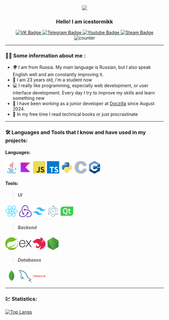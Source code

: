 <div id='header' align='center'>
  <img src='https://user-images.githubusercontent.com/74038190/212750672-2f3f2b50-c84f-4ed8-a60a-849ae69ff9df.gif' width="600"/>
  <h3>Hello! I am icestormikk</h3>
  <div id="badges">
    <a href="https://vk.com/w41k3r17687">
      <img src="https://img.shields.io/badge/Vk-blue?style=for-the-badge&logo=vk&logoColor=white" alt="VK Badge"/>
    </a>
    <a href="https://t.me/icestormikk">
      <img src="https://img.shields.io/badge/telegram-blue?style=for-the-badge&logo=telegram&logoColor=white" alt="Telegram Badge"/>
    </a>
    <a href="https://www.youtube.com/channel/UCarrg-SMxX7R9i8WinTQDBA">
      <img src="https://img.shields.io/badge/YouTube-red?style=for-the-badge&logo=youtube&logoColor=white" alt="Youtube Badge"/>
    </a>
    <a href="https://steamcommunity.com/profiles/76561198185418769/">
      <img src="https://img.shields.io/badge/steam-gray?style=for-the-badge&logo=steam&logoColor=white" alt="Steam Badge"/>
    </a>
  </div>
</div>
<div align='center'>
  <img src="https://komarev.com/ghpvc/?username=icestormikk&style=flat-square&color=blue" alt="counter"/>
</div>

---
### :man_technologist: Some information about me :
- 🌍 I am from Russia. My main language is Russian, but I also speak English well and am constantly improving it.<br>
- :man: I am 23 years old, i'm a student now<br>
- :computer: I really like programming, especially web development, or user interface development. Every day I try to improve my skills and learn something new<br>
- :telescope: I have been working as a junior developer at <a href='https://doczilla.pro/'>Doczilla</a> since August 2024.<br>
- :leaves: In my free time I read technical books or just procrastinate<br>

---
### :hammer_and_wrench: Languages and Tools that I know and have used in my projects:
#### Languages:
<div>
  <img src='https://github.com/devicons/devicon/blob/master/icons/java/java-original.svg' alt='java' width=40 height=40/>
  <img src='https://github.com/devicons/devicon/blob/master/icons/kotlin/kotlin-original.svg' alt='kotlin' width=40 height=40/>  
  <img src='https://github.com/devicons/devicon/blob/master/icons/javascript/javascript-original.svg' alt='javascript' width=40 height=40/>  
  <img src='https://github.com/devicons/devicon/blob/master/icons/typescript/typescript-original.svg' alt='typescript' width=40 height=40/>   
  <img src='https://github.com/devicons/devicon/blob/master/icons/python/python-original.svg' alt='c' width=40 height=40/> 
  <img src='https://github.com/devicons/devicon/blob/master/icons/c/c-original.svg' alt='c' width=40 height=40/> 
  <img src='https://github.com/devicons/devicon/blob/master/icons/cplusplus/cplusplus-original.svg' alt='c' width=40 height=40/>
</div>

#### Tools:

<div>
  
  >   ##### UI
  <img src='https://github.com/devicons/devicon/blob/master/icons/react/react-original.svg' alt='react' width=40 height=40/>
  <img src='https://github.com/devicons/devicon/blob/master/icons/redux/redux-original.svg' alt='redux' width=40 height=40/>
  <img src='https://github.com/devicons/devicon/blob/master/icons/tailwindcss/tailwindcss-original.svg' alt='tailwindcss' width=40 height=40/>
  <img src='https://github.com/devicons/devicon/blob/master/icons/electron/electron-original.svg' alt='electron' width=40 height=40/>
  <img src='https://github.com/devicons/devicon/blob/master/icons/qt/qt-original.svg' alt='qt' width=40 height=40/>
  
  >   ##### Backend
  <img src='https://github.com/devicons/devicon/blob/master/icons/spring/spring-original.svg' alt='spring' width=40 height=40/>
  <img src='https://github.com/devicons/devicon/blob/master/icons/express/express-original.svg' alt='express' width=40 height=40/>
  <img src='https://github.com/devicons/devicon/blob/master/icons/nestjs/nestjs-original.svg' alt='nestjs' width=40 height=40/>
  <img src='https://github.com/devicons/devicon/blob/master/icons/nodejs/nodejs-original.svg' alt='nodejs' width=40 height=40/>

  >   ##### Databases
  <img src='https://github.com/devicons/devicon/blob/master/icons/mongodb/mongodb-original.svg' alt='mongodb' width=40 height=40/>
  <img src='https://github.com/devicons/devicon/blob/master/icons/mysql/mysql-original.svg' alt='mysql' width=40 height=40/>
  <img src='https://github.com/devicons/devicon/blob/master/icons/oracle/oracle-original.svg' alt='oracle' width=40 height=40/>
</div>

---

### :chart: Statistics:
[![Top Langs](https://github-readme-stats.vercel.app/api/top-langs/?username=icestormikk&layout=compact&theme=vision-friendly-dark&langs_count=10&)](https://github.com/anuraghazra/github-readme-stats)
